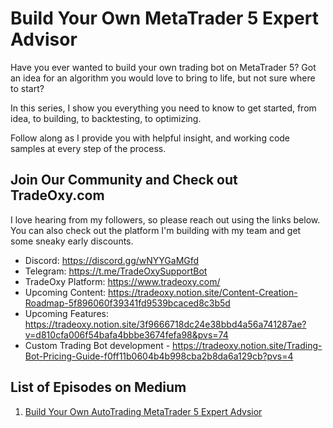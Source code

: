 # Build Your Own MetaTrader 5 Expert Advisor
Have you ever wanted to build your own trading bot on MetaTrader 5? Got an idea for an algorithm you would love to bring to life, but not sure where to start? 

In this series, I show you everything you need to know to get started, from idea, to building, to backtesting, to optimizing.

Follow along as I provide you with helpful insight, and working code samples at every step of the process. 

## Join Our Community and Check out TradeOxy.com
I love hearing from my followers, so please reach out using the links below. You can also check out the platform I'm building with my team and get some sneaky early discounts. 

- Discord: https://discord.gg/wNYYGaMGfd
- Telegram: https://t.me/TradeOxySupportBot
- TradeOxy Platform: https://www.tradeoxy.com/
- Upcoming Content: https://tradeoxy.notion.site/Content-Creation-Roadmap-5f896060f39341fd9539bcaced8c3b5d
- Upcoming Features: https://tradeoxy.notion.site/3f9666718dc24e38bbd4a56a741287ae?v=d810cfa006f54bafa4bbbe3674fefa98&pvs=74
- Custom Trading Bot development - https://tradeoxy.notion.site/Trading-Bot-Pricing-Guide-f0ff11b0604b4b998cba2b8da6a129cb?pvs=4

## List of Episodes on Medium
1. [Build Your Own AutoTrading MetaTrader 5 Expert Advsior](https://appnologyjames.medium.com/build-your-own-autotrading-metatrader-5-expert-advisor-45e17f96d1d0)
